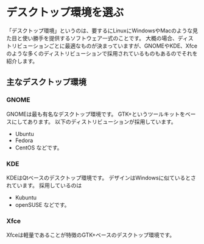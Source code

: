 # デスクトップ環境を選ぶ
「デスクトップ環境」というのは、要するにLinuxにWindowsやMacのような見た目と使い勝手を提供するソフトウェア一式のことです。
大概の場合、ディストリビューションごとに最適なものが決まっていますが、GNOMEやKDE、Xfceのような多くのディストリビューションで採用されているものもあるのでそれを紹介します。

## 主なデスクトップ環境
### GNOME
GNOMEは最も有名なデスクトップ環境です。
GTK+というツールキットをベースにしてあります。
以下のディストリビューションが採用しています。
- Ubuntu
- Fedora
- CentOS
などです。

### KDE
KDEはQtベースのデスクトップ環境です。
デザインはWindowsに似ているとされています。
採用しているのは
- Kubuntu
- openSUSE
などです。

### Xfce
Xfceは軽量であることが特徴のGTK+ベースのデスクトップ環境です。
